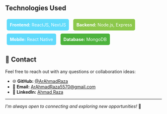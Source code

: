 ## Technologies Used

<div style="background-color: #61DBFB; color: white; padding: 10px; border-radius: 5px; display: inline-block; margin: 5px;">
  <strong>Frontend:</strong> ReactJS, NextJS
</div>

<div style="background-color: #8CC84B; color: white; padding: 10px; border-radius: 5px; display: inline-block; margin: 5px;">
  <strong>Backend:</strong> Node.js, Express
</div>

<div style="background-color: #61DAFB; color: white; padding: 10px; border-radius: 5px; display: inline-block; margin: 5px;">
  <strong>Mobile:</strong> React Native
</div>

<div style="background-color: #4DB33D; color: white; padding: 10px; border-radius: 5px; display: inline-block; margin: 5px;">
  <strong>Database:</strong> MongoDB
</div>


## 💬 Contact

Feel free to reach out with any questions or collaboration ideas:

- 🌐 **GitHub:** [@ArAhmadRaza](https://github.com/ArAhmadRaza)  
- 📧 **Email:** [ArAhmadRaza5570@gmail.com](mailto:ArAhmadRaza5570@gmail.com)  
- 💼 **LinkedIn:** [Ahmad Raza](https://linkedin.com/in/ar-ahmad-raza)  

---

_I'm always open to connecting and exploring new opportunities!_ 🚀
